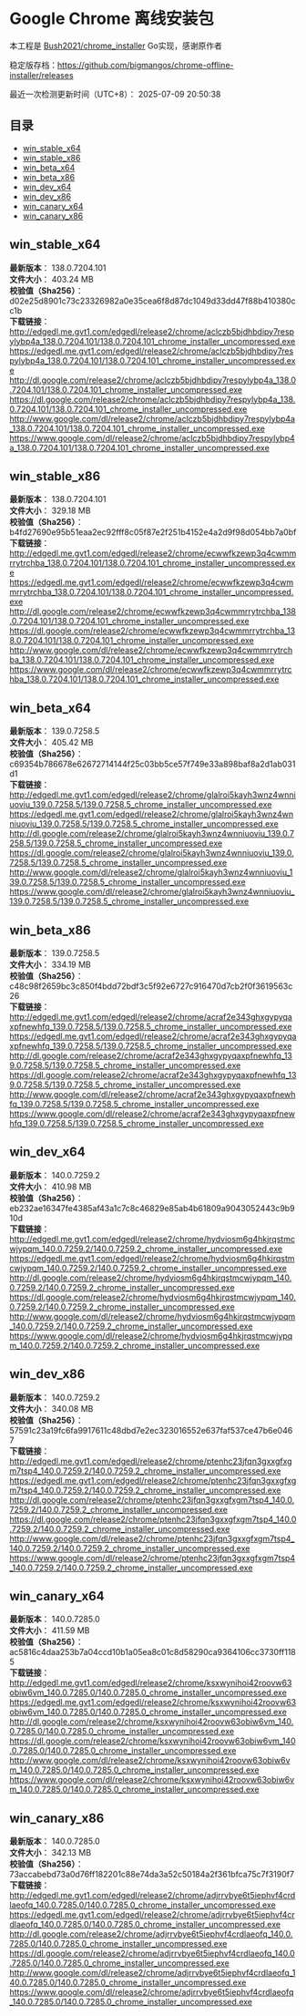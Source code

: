 # Google Chrome 离线安装包
本工程是 [Bush2021/chrome_installer](https://github.com/Bush2021/chrome_installer) Go实现，感谢原作者

稳定版存档：<https://github.com/bigmangos/chrome-offline-installer/releases>

最近一次检测更新时间（UTC+8）：
2025-07-09 20:50:38

## 目录
* [win_stable_x64](https://github.com/bigmangos/chrome-offline-installer?tab=readme-ov-file#win_stable_x64)
* [win_stable_x86](https://github.com/bigmangos/chrome-offline-installer?tab=readme-ov-file#win_stable_x86)
* [win_beta_x64](https://github.com/bigmangos/chrome-offline-installer?tab=readme-ov-file#win_beta_x64)
* [win_beta_x86](https://github.com/bigmangos/chrome-offline-installer?tab=readme-ov-file#win_beta_x86)
* [win_dev_x64](https://github.com/bigmangos/chrome-offline-installer?tab=readme-ov-file#win_dev_x64)
* [win_dev_x86](https://github.com/bigmangos/chrome-offline-installer?tab=readme-ov-file#win_dev_x86)
* [win_canary_x64](https://github.com/bigmangos/chrome-offline-installer?tab=readme-ov-file#win_canary_x64)
* [win_canary_x86](https://github.com/bigmangos/chrome-offline-installer?tab=readme-ov-file#win_canary_x86)

## win_stable_x64
**最新版本**： 138.0.7204.101  
**文件大小**： 403.24 MB  
**校验值（Sha256）**： d02e25d8901c73c23326982a0e35cea6f8d87dc1049d33dd47f88b410380cc1b  
**下载链接**：
http://edgedl.me.gvt1.com/edgedl/release2/chrome/aclczb5bjdhbdipy7respylybp4a_138.0.7204.101/138.0.7204.101_chrome_installer_uncompressed.exe
https://edgedl.me.gvt1.com/edgedl/release2/chrome/aclczb5bjdhbdipy7respylybp4a_138.0.7204.101/138.0.7204.101_chrome_installer_uncompressed.exe
http://dl.google.com/release2/chrome/aclczb5bjdhbdipy7respylybp4a_138.0.7204.101/138.0.7204.101_chrome_installer_uncompressed.exe
https://dl.google.com/release2/chrome/aclczb5bjdhbdipy7respylybp4a_138.0.7204.101/138.0.7204.101_chrome_installer_uncompressed.exe
http://www.google.com/dl/release2/chrome/aclczb5bjdhbdipy7respylybp4a_138.0.7204.101/138.0.7204.101_chrome_installer_uncompressed.exe
https://www.google.com/dl/release2/chrome/aclczb5bjdhbdipy7respylybp4a_138.0.7204.101/138.0.7204.101_chrome_installer_uncompressed.exe
## win_stable_x86
**最新版本**： 138.0.7204.101  
**文件大小**： 329.18 MB  
**校验值（Sha256）**： b4fd27690e95b51eaa2ec92fff8c05f87e2f251b4152e4a2d9f98d054bb7a0bf  
**下载链接**：
http://edgedl.me.gvt1.com/edgedl/release2/chrome/ecwwfkzewp3q4cwmmrrytrchba_138.0.7204.101/138.0.7204.101_chrome_installer_uncompressed.exe
https://edgedl.me.gvt1.com/edgedl/release2/chrome/ecwwfkzewp3q4cwmmrrytrchba_138.0.7204.101/138.0.7204.101_chrome_installer_uncompressed.exe
http://dl.google.com/release2/chrome/ecwwfkzewp3q4cwmmrrytrchba_138.0.7204.101/138.0.7204.101_chrome_installer_uncompressed.exe
https://dl.google.com/release2/chrome/ecwwfkzewp3q4cwmmrrytrchba_138.0.7204.101/138.0.7204.101_chrome_installer_uncompressed.exe
http://www.google.com/dl/release2/chrome/ecwwfkzewp3q4cwmmrrytrchba_138.0.7204.101/138.0.7204.101_chrome_installer_uncompressed.exe
https://www.google.com/dl/release2/chrome/ecwwfkzewp3q4cwmmrrytrchba_138.0.7204.101/138.0.7204.101_chrome_installer_uncompressed.exe
## win_beta_x64
**最新版本**： 139.0.7258.5  
**文件大小**： 405.42 MB  
**校验值（Sha256）**： c69354b786678e62672714144f25c03bb5ce57f749e33a898baf8a2d1ab031d1  
**下载链接**：
http://edgedl.me.gvt1.com/edgedl/release2/chrome/glalroi5kayh3wnz4wnniuoviu_139.0.7258.5/139.0.7258.5_chrome_installer_uncompressed.exe
https://edgedl.me.gvt1.com/edgedl/release2/chrome/glalroi5kayh3wnz4wnniuoviu_139.0.7258.5/139.0.7258.5_chrome_installer_uncompressed.exe
http://dl.google.com/release2/chrome/glalroi5kayh3wnz4wnniuoviu_139.0.7258.5/139.0.7258.5_chrome_installer_uncompressed.exe
https://dl.google.com/release2/chrome/glalroi5kayh3wnz4wnniuoviu_139.0.7258.5/139.0.7258.5_chrome_installer_uncompressed.exe
http://www.google.com/dl/release2/chrome/glalroi5kayh3wnz4wnniuoviu_139.0.7258.5/139.0.7258.5_chrome_installer_uncompressed.exe
https://www.google.com/dl/release2/chrome/glalroi5kayh3wnz4wnniuoviu_139.0.7258.5/139.0.7258.5_chrome_installer_uncompressed.exe
## win_beta_x86
**最新版本**： 139.0.7258.5  
**文件大小**： 334.19 MB  
**校验值（Sha256）**： c48c98f2659bc3c850f4bdd72bdf3c5f92e6727c916470d7cb2f0f3619563c26  
**下载链接**：
http://edgedl.me.gvt1.com/edgedl/release2/chrome/acraf2e343ghxgypyqaxpfnewhfq_139.0.7258.5/139.0.7258.5_chrome_installer_uncompressed.exe
https://edgedl.me.gvt1.com/edgedl/release2/chrome/acraf2e343ghxgypyqaxpfnewhfq_139.0.7258.5/139.0.7258.5_chrome_installer_uncompressed.exe
http://dl.google.com/release2/chrome/acraf2e343ghxgypyqaxpfnewhfq_139.0.7258.5/139.0.7258.5_chrome_installer_uncompressed.exe
https://dl.google.com/release2/chrome/acraf2e343ghxgypyqaxpfnewhfq_139.0.7258.5/139.0.7258.5_chrome_installer_uncompressed.exe
http://www.google.com/dl/release2/chrome/acraf2e343ghxgypyqaxpfnewhfq_139.0.7258.5/139.0.7258.5_chrome_installer_uncompressed.exe
https://www.google.com/dl/release2/chrome/acraf2e343ghxgypyqaxpfnewhfq_139.0.7258.5/139.0.7258.5_chrome_installer_uncompressed.exe
## win_dev_x64
**最新版本**： 140.0.7259.2  
**文件大小**： 410.98 MB  
**校验值（Sha256）**： eb232ae16347fe4385af43a1c7c8c46829e85ab4b61809a9043052443c9b910d  
**下载链接**：
http://edgedl.me.gvt1.com/edgedl/release2/chrome/hydviosm6g4hkjrqstmcwjypqm_140.0.7259.2/140.0.7259.2_chrome_installer_uncompressed.exe
https://edgedl.me.gvt1.com/edgedl/release2/chrome/hydviosm6g4hkjrqstmcwjypqm_140.0.7259.2/140.0.7259.2_chrome_installer_uncompressed.exe
http://dl.google.com/release2/chrome/hydviosm6g4hkjrqstmcwjypqm_140.0.7259.2/140.0.7259.2_chrome_installer_uncompressed.exe
https://dl.google.com/release2/chrome/hydviosm6g4hkjrqstmcwjypqm_140.0.7259.2/140.0.7259.2_chrome_installer_uncompressed.exe
http://www.google.com/dl/release2/chrome/hydviosm6g4hkjrqstmcwjypqm_140.0.7259.2/140.0.7259.2_chrome_installer_uncompressed.exe
https://www.google.com/dl/release2/chrome/hydviosm6g4hkjrqstmcwjypqm_140.0.7259.2/140.0.7259.2_chrome_installer_uncompressed.exe
## win_dev_x86
**最新版本**： 140.0.7259.2  
**文件大小**： 340.08 MB  
**校验值（Sha256）**： 57591c23a19fc6fa9917611c48dbd7e2ec323016552e637faf537ce47b6e0467  
**下载链接**：
http://edgedl.me.gvt1.com/edgedl/release2/chrome/ptenhc23jfqn3gxxgfxgm7tsp4_140.0.7259.2/140.0.7259.2_chrome_installer_uncompressed.exe
https://edgedl.me.gvt1.com/edgedl/release2/chrome/ptenhc23jfqn3gxxgfxgm7tsp4_140.0.7259.2/140.0.7259.2_chrome_installer_uncompressed.exe
http://dl.google.com/release2/chrome/ptenhc23jfqn3gxxgfxgm7tsp4_140.0.7259.2/140.0.7259.2_chrome_installer_uncompressed.exe
https://dl.google.com/release2/chrome/ptenhc23jfqn3gxxgfxgm7tsp4_140.0.7259.2/140.0.7259.2_chrome_installer_uncompressed.exe
http://www.google.com/dl/release2/chrome/ptenhc23jfqn3gxxgfxgm7tsp4_140.0.7259.2/140.0.7259.2_chrome_installer_uncompressed.exe
https://www.google.com/dl/release2/chrome/ptenhc23jfqn3gxxgfxgm7tsp4_140.0.7259.2/140.0.7259.2_chrome_installer_uncompressed.exe
## win_canary_x64
**最新版本**： 140.0.7285.0  
**文件大小**： 411.59 MB  
**校验值（Sha256）**： ac5816c4daa253b7a04ccd10b1a05ea8c01c8d58290ca9364106cc3730ff1185  
**下载链接**：
http://edgedl.me.gvt1.com/edgedl/release2/chrome/ksxwynihoi42roovw63obiw6vm_140.0.7285.0/140.0.7285.0_chrome_installer_uncompressed.exe
https://edgedl.me.gvt1.com/edgedl/release2/chrome/ksxwynihoi42roovw63obiw6vm_140.0.7285.0/140.0.7285.0_chrome_installer_uncompressed.exe
http://dl.google.com/release2/chrome/ksxwynihoi42roovw63obiw6vm_140.0.7285.0/140.0.7285.0_chrome_installer_uncompressed.exe
https://dl.google.com/release2/chrome/ksxwynihoi42roovw63obiw6vm_140.0.7285.0/140.0.7285.0_chrome_installer_uncompressed.exe
http://www.google.com/dl/release2/chrome/ksxwynihoi42roovw63obiw6vm_140.0.7285.0/140.0.7285.0_chrome_installer_uncompressed.exe
https://www.google.com/dl/release2/chrome/ksxwynihoi42roovw63obiw6vm_140.0.7285.0/140.0.7285.0_chrome_installer_uncompressed.exe
## win_canary_x86
**最新版本**： 140.0.7285.0  
**文件大小**： 342.13 MB  
**校验值（Sha256）**： 73accabebd73a0d76ff182201c88e74da3a52c50184a2f361bfca75c7f3190f7  
**下载链接**：
http://edgedl.me.gvt1.com/edgedl/release2/chrome/adjrrvbye6t5iephvf4crdlaeofq_140.0.7285.0/140.0.7285.0_chrome_installer_uncompressed.exe
https://edgedl.me.gvt1.com/edgedl/release2/chrome/adjrrvbye6t5iephvf4crdlaeofq_140.0.7285.0/140.0.7285.0_chrome_installer_uncompressed.exe
http://dl.google.com/release2/chrome/adjrrvbye6t5iephvf4crdlaeofq_140.0.7285.0/140.0.7285.0_chrome_installer_uncompressed.exe
https://dl.google.com/release2/chrome/adjrrvbye6t5iephvf4crdlaeofq_140.0.7285.0/140.0.7285.0_chrome_installer_uncompressed.exe
http://www.google.com/dl/release2/chrome/adjrrvbye6t5iephvf4crdlaeofq_140.0.7285.0/140.0.7285.0_chrome_installer_uncompressed.exe
https://www.google.com/dl/release2/chrome/adjrrvbye6t5iephvf4crdlaeofq_140.0.7285.0/140.0.7285.0_chrome_installer_uncompressed.exe
